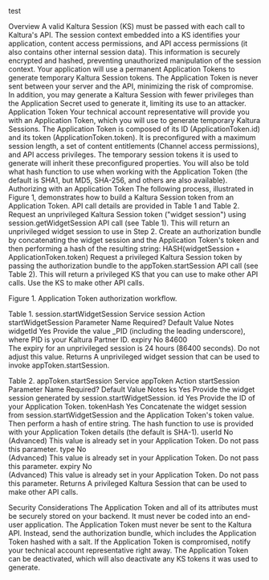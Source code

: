 test


Overview
A valid Kaltura Session (KS) must be passed with each call to Kaltura's API. The session context embedded into a KS identifies your application, content access permissions, and API access permissions (it also contains other internal session data). This information is securely encrypted and hashed, preventing unauthorized manipulation of the session context.
Your application will use a permanent Application Tokens to generate temporary Kaltura Session tokens. The Application Token is never sent between your server and the API, minimizing the risk of compromise. In addition, you may generate a Kaltura Session with fewer privileges than the Application Secret used to generate it, limiting its use to an attacker.
Application Token
Your technical account representative will provide you with an Application Token, which you will use to generate temporary Kaltura Sessions. The Application Token is composed of its ID (ApplicationToken.id) and its token (ApplicationToken.token). It is preconfigured with a maximum session length, a set of content entitlements (Channel access permissions), and API access privileges. The temporary session tokens it is used to generate will inherit these preconfigured properties. You will also be told what hash function to use when working with the Application Token (the default is SHA1, but MD5, SHA-256, and others are also available).
Authorizing with an Application Token
The following process, illustrated in Figure 1, demonstrates how to build a Kaltura Session token from an Application Token. API call details are provided in Table 1 and Table 2.
Request an unprivileged Kaltura Session token ("widget session") using session.getWidgetSession API call (see Table 1). This will return an unprivileged widget session to use in Step 2.
Create an authorization bundle by concatenating the widget session and the Application Token's token and then performing a hash of the resulting string: HASH(widgetSession + ApplicationToken.token)
Request a privileged Kaltura Session token by passing the authorization bundle to the appToken.startSession API call (see Table 2). This will return a privileged KS that you can use to make other API calls.
Use the KS to make other API calls.

Figure 1. Application Token authorization workflow.



Table 1. session.startWidgetSession
Service	session
Action	startWidgetSession
Parameter Name	Required?	Default Value	Notes
widgetId	Yes	
Provide the value _PID (including the leading underscore), where PID is your Kaltura Partner ID.
expiry	No	84600	
The expiry for an unprivileged session is 24 hours (86400 seconds). Do not adjust this value.
Returns	A unprivileged widget session that can be used to invoke appToken.startSession.

Table 2. appToken.startSession
Service	appToken
Action	startSession
Parameter Name	Required?	Default Value	Notes
ks	Yes	
Provide the widget session generated by session.startWidgetSession.
id	Yes	
Provide the ID of your Application Token.
tokenHash	Yes	
Concatenate the widget session from session.startWidgetSession and the Application Token's token value. Then perform a hash of entire string. The hash function to use is provided with your Application Token details (the default is SHA-1).
userId	No	
(Advanced) This value is already set in your Application Token. Do not pass this parameter.
type	No	
(Advanced) This value is already set in your Application Token. Do not pass this parameter.
expiry	No	
(Advanced) This value is already set in your Application Token. Do not pass this parameter.
Returns	A privileged Kaltura Session that can be used to make other API calls.



Security Considerations
The Application Token and all of its attributes must be securely stored on your backend. It must never be coded into an end-user application.
The Application Token must never be sent to the Kaltura API. Instead, send the authorization bundle, which includes the Application Token hashed with a salt.
If the Application Token is compromised, notify your technical account representative right away. The Application Token can be deactivated, which will also deactivate any KS tokens it was used to generate.
